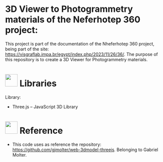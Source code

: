 # 3D Viewer to Photogrammetry materials of the Neferhotep 360 project:

This project is part of the documentation of the Nheferhotep 360 project, being part of the site: https://visgraflab.impa.br/egypt/index.php/2023/11/26/36/. The purpose of this repository is to create a 3D Viewer for  Photogrammetry materials.

<h1> <img height="40" width="40" src= "" />  Libraries </h1>

Library:

- Three.js – JavaScript 3D Library

<h1> <img height="40" width="40" src= "" />  Reference </h1>

- This code uses as reference the repository: https://github.com/gjmolter/web-3dmodel-threejs. Belonging to Gabriel Molter.
